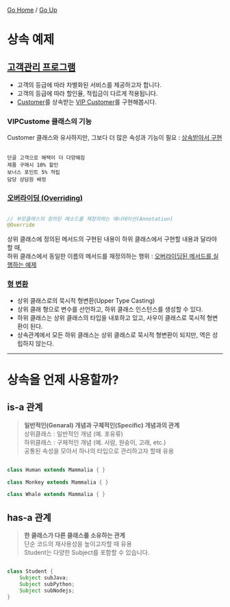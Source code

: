 [Go Home](https://github.com/devJRL/CodeLab-JAVA-Basic#codelab-java-basic) / [Go Up](..#ch07상속과-다형성)

# 상속 예제 

## [고객관리 프로그램](./CustomerTest.java#L3)

- 고객의 등급에 따라 차별화된 서비스를 제공하고자 합니다.
- 고객의 등급에 따라 할인율, 적립금이 다르게 적용됩니다.
- [Customer](./Customer.java#L6)를 상속받는 [VIP Customer](./VIPCustomer.java#L6)를 구현해봅시다.

### VIPCustome 클래스의 기능 

Customer 클래스와 유사하지만, 그보다 더 많은 속성과 기능이 필요 : [상속받아서 구현](./VIPCustomer.java#L12)

```

단골 고객으로 해택이 더 다양해짐
제품 구매시 10% 할인
보너스 포인트 5% 적립
담당 상담원 배정

```

### [오버라이딩 (Overriding)](./VIPCustomer.java#L22)

```java

// 부모클래스의 정의된 메소드를 재정의하는 애너테이션(Annotation)
@Override

```
상위 클래스에 정의된 메서드의 구현된 내용이 하위 클래스에서 구현할 내용과 달라야 할 때,  
하위 클래스에서 동일한 이름의 메서드를 재정의하는 행위 : [오버라이딩된 메서드를 실행하는 예제](./OverridingTest.java#L6)

### [형 변환](./OverridingTest.java#L15)

- 상위 클래스로의 묵시적 형변환(Upper Type Casting)
- 상위 클래 형으로 변수를 선언하고, 하위 클래스 인스턴스를 생성할 수 있다.
- 하위 클래스는 상위 클래스의 타입을 내포하고 있고, 사우이 클래스로 묵시적 형변환이 된다.
- 상속관계에서 모든 하위 클래스는 상위 클래스로 묵시적 형변환이 되지만, 역은 성립하지 않는다.

-----

# 상속을 언제 사용할까?

## is-a 관계

> **일반적인(Genaral) 개념과 구체적인(Specific) 개념과의 관계**  
> 상위클래스 : 일반적인 개념 (예. 포유류)  
> 하위클래스 : 구체적인 개념 (예. 사람, 원숭이, 고래, etc.)  
> 공통된 속성을 모아서 하나의 타입으로 관리하고자 할때 유용

```java

class Human extends Mammalia { }

class Monkey extends Mammalia { }

class Whale extends Mammalia { }

```

## has-a 관계

> **한 클래스가 다른 클래스를 소유하는 관계**  
> 단순 코드의 재사용성을 높이고자할 때 유용  
> Student는 다양한 Subject를 포함할 수 있습니다.

```java

class Student {
	Subject subJava;
	Subject subPython;
	Subject subNodejs;
}

```
